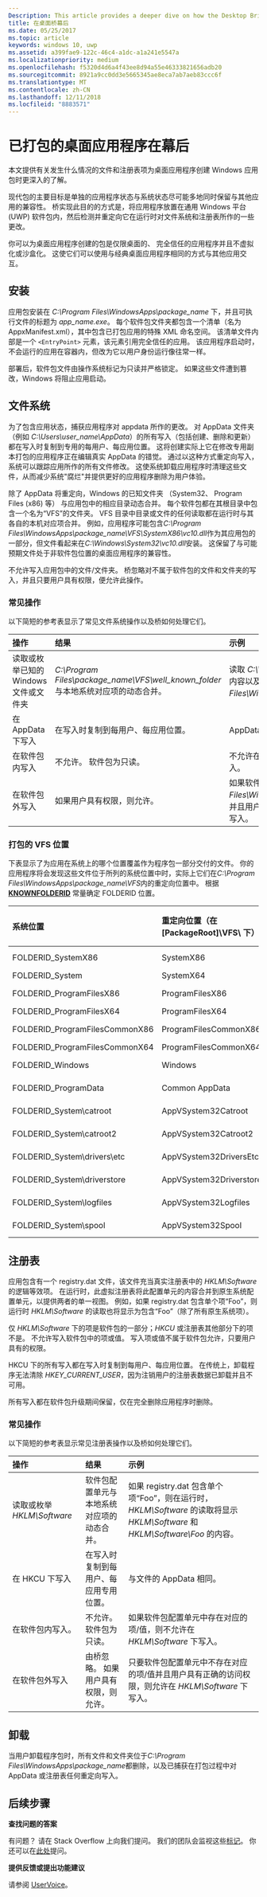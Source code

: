 ```yaml
---
Description: This article provides a deeper dive on how the Desktop Bridge works under the covers.
title: 在桌面桥幕后
ms.date: 05/25/2017
ms.topic: article
keywords: windows 10, uwp
ms.assetid: a399fae9-122c-46c4-a1dc-a1a241e5547a
ms.localizationpriority: medium
ms.openlocfilehash: f5320d4d6a4f43ee8d94a55e46333821656adb20
ms.sourcegitcommit: 8921a9cc0dd3e5665345ae8eca7ab7aeb83ccc6f
ms.translationtype: MT
ms.contentlocale: zh-CN
ms.lasthandoff: 12/11/2018
ms.locfileid: "8883571"
---
```

# <a name="behind-the-scenes-of-your-packaged-desktop-application"></a>已打包的桌面应用程序在幕后

本文提供有关发生什么情况的文件和注册表项为桌面应用程序创建 Windows 应用包时更深入的了解。

现代包的主要目标是单独的应用程序状态与系统状态尽可能多地同时保留与其他应用的兼容性。 桥实现此目的的方式是，将应用程序放置在通用 Windows 平台 (UWP) 软件包内，然后检测并重定向它在运行时对文件系统和注册表所作的一些更改。

你可以为桌面应用程序创建的包是仅限桌面的、 完全信任的应用程序并且不虚拟化或沙盒化。 这使它们可以使用与经典桌面应用程序相同的方式与其他应用交互。

## <a name="installation"></a>安装

应用包安装在 *C:\Program Files\WindowsApps\package_name* 下，并且可执行文件的标题为 *app_name.exe*。 每个软件包文件夹都包含一个清单（名为 AppxManifest.xml），其中包含已打包应用的特殊 XML 命名空间。 该清单文件内部是一个 ```<EntryPoint>``` 元素，该元素引用完全信任的应用。 该应用程序启动时，不会运行的应用在容器内，但改为它以用户身份运行像往常一样。

部署后，软件包文件由操作系统标记为只读并严格锁定。 如果这些文件遭到篡改，Windows 将阻止应用启动。

## <a name="file-system"></a>文件系统

为了包含应用状态，捕获应用程序对 appdata 所作的更改。 对 AppData 文件夹（例如 *C:\Users\user_name\AppData*）的所有写入（包括创建、删除和更新）都在写入时复制到专用的每用户、每应用位置。 这将创建实际上它在修改专用副本打包的应用程序正在编辑真实 AppData 的错觉。 通过以这种方式重定向写入，系统可以跟踪应用所作的所有文件修改。 这使系统卸载应用程序时清理这些文件，从而减少系统"腐烂"并提供更好的应用程序删除为用户体验。

除了 AppData 将重定向，Windows 的已知文件夹 （System32、 Program Files (x86) 等） 与应用包中的相应目录动态合并。 每个软件包都在其根目录中包含一个名为“VFS”的文件夹。 VFS 目录中目录或文件的任何读取都在运行时与其各自的本机对应项合并。 例如，应用程序可能包含*C:\Program Files\WindowsApps\package_name\VFS\SystemX86\vc10.dll*作为其应用包的一部分，但文件看起来在*C:\Windows\System32\vc10.dll*安装。  这保留了与可能预期文件处于非软件包位置的桌面应用程序的兼容性。

不允许写入应用包中的文件/文件夹。 桥忽略对不属于软件包的文件和文件夹的写入，并且只要用户具有权限，便允许此操作。

### <a name="common-operations"></a>常见操作

以下简短的参考表显示了常见文件系统操作以及桥如何处理它们。

操作 | 结果 | 示例
:--- | :--- | :---
读取或枚举已知的 Windows 文件或文件夹 | *C:\Program Files\package_name\VFS\well_known_folder* 与本地系统对应项的动态合并。 | 读取 *C:\Windows\System32* 会返回 *C:\Windows\System32* 的内容以及 *C:\Program Files\WindowsApps\package_name\VFS\SystemX86* 的内容。
在 AppData 下写入 | 在写入时复制到每用户、每应用位置。 | AppData 通常为 *C:\Users\user_name\AppData*。  
在软件包内写入 | 不允许。 软件包为只读。 | 不允许在 *C:\Program Files\WindowsApps\package_name* 下写入。
在软件包外写入 | 如果用户具有权限，则允许。 | 如果软件包不包含 *C:\Program Files\WindowsApps\package_name\VFS\SystemX86\foo.dll*，并且用户具有权限，则允许对 *C:\Windows\System32\foo.dll* 的写入。

### <a name="packaged-vfs-locations"></a>打包的 VFS 位置

下表显示了为应用在系统上的哪个位置覆盖作为程序包一部分交付的文件。 你的应用程序将会发现这些文件位于所列的系统位置中时，实际上它们在*C:\Program Files\WindowsApps\package_name\VFS*内的重定向位置中。 根据 [**KNOWNFOLDERID**](https://msdn.microsoft.com/library/windows/desktop/dd378457.aspx) 常量确定 FOLDERID 位置。

系统位置 | 重定向位置（在 [PackageRoot]\VFS\ 下） | 支持的体系结构
 :--- | :--- | :---
FOLDERID_SystemX86 | SystemX86 | x86, amd64
FOLDERID_System | SystemX64 | amd64
FOLDERID_ProgramFilesX86 | ProgramFilesX86 | x86, amd6
FOLDERID_ProgramFilesX64 | ProgramFilesX64 | amd64
FOLDERID_ProgramFilesCommonX86 | ProgramFilesCommonX86 | x86, amd64
FOLDERID_ProgramFilesCommonX64 | ProgramFilesCommonX64 | amd64
FOLDERID_Windows | Windows | x86, amd64
FOLDERID_ProgramData | Common AppData | x86, amd64
FOLDERID_System\catroot | AppVSystem32Catroot | x86, amd64
FOLDERID_System\catroot2 | AppVSystem32Catroot2 | x86, amd64
FOLDERID_System\drivers\etc | AppVSystem32DriversEtc | x86, amd64
FOLDERID_System\driverstore | AppVSystem32Driverstore | x86, amd64
FOLDERID_System\logfiles | AppVSystem32Logfiles | x86, amd64
FOLDERID_System\spool | AppVSystem32Spool | x86, amd64

## <a name="registry"></a>注册表

应用包含有一个 registry.dat 文件，该文件充当真实注册表中的 *HKLM\Software* 的逻辑等效项。 在运行时，此虚拟注册表将此配置单元的内容合并到原生系统配置单元，以提供两者的单一视图。 例如，如果 registry.dat 包含单个项“Foo”，则运行时 *HKLM\Software* 的读取也将显示为包含“Foo”（除了所有原生系统项）。

仅 *HKLM\Software* 下的项是软件包的一部分；*HKCU* 或注册表其他部分下的项不是。 不允许写入软件包中的项或值。 写入项或值不属于软件包允许，只要用户具有的权限。

HKCU 下的所有写入都在写入时复制到每用户、每应用位置。 在传统上，卸载程序无法清除 *HKEY_CURRENT_USER*，因为注销用户的注册表数据已卸载并且不可用。

所有写入都在软件包升级期间保留，仅在完全删除应用程序时删除。

### <a name="common-operations"></a>常见操作

以下简短的参考表显示常见注册表操作以及桥如何处理它们。

操作 | 结果 | 示例
:--- | :--- | :---
读取或枚举 *HKLM\Software* | 软件包配置单元与本地系统对应项的动态合并。 | 如果 registry.dat 包含单个项“Foo”，则在运行时，*HKLM\Software* 的读取将显示 *HKLM\Software* 和 *HKLM\Software\Foo* 的内容。
在 HKCU 下写入 | 在写入时复制到每用户、每应用专用位置。 | 与文件的 AppData 相同。
在软件包内写入。 | 不允许。 软件包为只读。 | 如果软件包配置单元中存在对应的项/值，则不允许在 *HKLM\Software* 下写入。
在软件包外写入 | 由桥忽略。 如果用户具有权限，则允许。 | 只要软件包配置单元中不存在对应的项/值并且用户具有正确的访问权限，则允许在 *HKLM\Software* 下写入。

## <a name="uninstallation"></a>卸载

当用户卸载程序包时，所有文件和文件夹位于*C:\Program Files\WindowsApps\package_name*都删除，以及已捕获在打包过程中对 AppData 或注册表任何重定向写入。

## <a name="next-steps"></a>后续步骤

**查找问题的答案**

有问题？ 请在 Stack Overflow 上向我们提问。 我们的团队会监视这些[标记](http://stackoverflow.com/questions/tagged/project-centennial+or+desktop-bridge)。 你还可以在[此处](https://social.msdn.microsoft.com/Forums/en-US/home?filter=alltypes&sort=relevancedesc&searchTerm=%5BDesktop%20Converter%5D)提问。

**提供反馈或提出功能建议**

请参阅 [UserVoice](https://wpdev.uservoice.com/forums/110705-universal-windows-platform/category/161895-desktop-bridge-centennial)。
